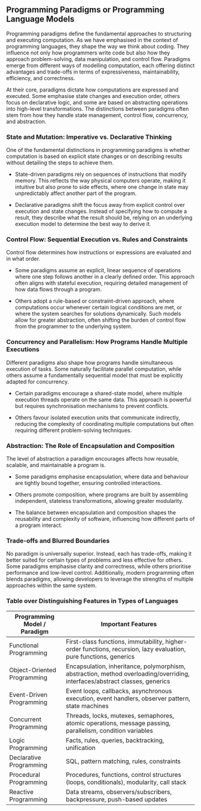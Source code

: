 
## Programming Paradigms or Programming Language Models

Programming paradigms define the fundamental approaches to structuring and executing computation.
As we have emphasised in the context of programming languages, they shape the way we think about
coding. They influence not only how programmers write code but also how they approach problem-solving,
data manipulation, and control flow. Paradigms emerge from different ways of modelling computation,
each offering distinct advantages and trade-offs in terms of expressiveness, maintainability,
efficiency, and correctness.

At their core, paradigms dictate how computations are expressed and executed. Some emphasise state
changes and execution order, others focus on declarative logic, and some are based on abstracting
operations into high-level transformations. The distinctions between paradigms often stem from how
they handle state management, control flow, concurrency, and abstraction.


### State and Mutation: Imperative vs. Declarative Thinking

One of the fundamental distinctions in programming paradigms is whether computation is based on
explicit state changes or on describing results without detailing the steps to achieve them.

- State-driven paradigms rely on sequences of instructions that modify memory. This reflects
  the way physical computers operate, making it intuitive but also prone to side effects,
  where one change in state may unpredictably affect another part of the program.

- Declarative paradigms shift the focus away from explicit control over execution and state
  changes. Instead of specifying how to compute a result, they describe what the result should
  be, relying on an underlying execution model to determine the best way to derive it.


### Control Flow: Sequential Execution vs. Rules and Constraints

Control flow determines how instructions or expressions are evaluated and in what order.

- Some paradigms assume an explicit, linear sequence of operations where one step follows
  another in a clearly defined order. This approach often aligns with stateful execution,
  requiring detailed management of how data flows through a program.

- Others adopt a rule-based or constraint-driven approach, where computations occur whenever
  certain logical conditions are met, or where the system searches for solutions dynamically.
  Such models allow for greater abstraction, often shifting the burden of control flow from
  the programmer to the underlying system.

 
### Concurrency and Parallelism: How Programs Handle Multiple Executions

Different paradigms also shape how programs handle simultaneous execution of tasks. Some
naturally facilitate parallel computation, while others assume a fundamentally sequential
model that must be explicitly adapted for concurrency.

- Certain paradigms encourage a shared-state model, where multiple execution threads
  operate on the same data. This approach is powerful but requires synchronisation
  mechanisms to prevent conflicts.

- Others favour isolated execution units that communicate indirectly, reducing the
  complexity of coordinating multiple computations but often requiring different
  problem-solving techniques.


### Abstraction: The Role of Encapsulation and Composition

The level of abstraction a paradigm encourages affects how reusable, scalable, and
maintainable a program is.

- Some paradigms emphasise encapsulation, where data and behaviour are tightly bound
  together, ensuring controlled interactions.

- Others promote composition, where programs are built by assembling independent,
  stateless transformations, allowing greater modularity.

- The balance between encapsulation and composition shapes the reusability and
  complexity of software, influencing how different parts of a program interact.


### Trade-offs and Blurred Boundaries

No paradigm is universally superior. Instead, each has trade-offs, making it better suited for
certain types of problems and less effective for others. Some paradigms emphasise clarity and
correctness, while others prioritise performance and low-level control. Additionally, modern
programming often blends paradigms, allowing developers to leverage the strengths of multiple
approaches within the same system.

### Table over Distinguishing Features in Types of Languages

|Programming Model / Paradigm	|Important Features|
|--|--|
|Functional Programming	|First-class functions, immutability, higher-order functions, recursion, lazy evaluation, pure functions, generics|
|Object-Oriented Programming	|Encapsulation, inheritance, polymorphism, abstraction, method overloading/overriding, interfaces/abstract classes, generics|
|Event-Driven Programming	|Event loops, callbacks, asynchronous execution, event handlers, observer pattern, state machines|
|Concurrent Programming	|Threads, locks, mutexes, semaphores, atomic operations, message passing, parallelism, condition variables|
|Logic Programming	|Facts, rules, queries, backtracking, unification|
|Declarative Programming	|SQL, pattern matching, rules, constraints|
|Procedural Programming	|Procedures, functions, control structures (loops, conditionals), modularity, call stack|
|Reactive Programming	|Data streams, observers/subscribers, backpressure, push-based updates|

